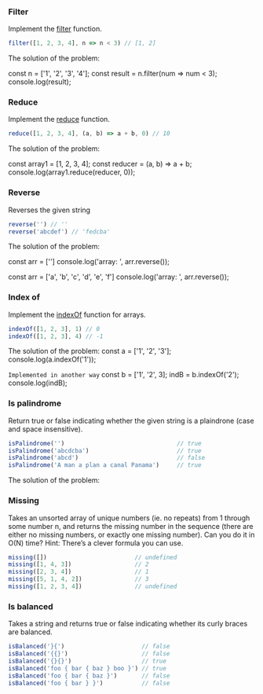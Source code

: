 ### Filter
Implement the [filter](https://developer.mozilla.org/en-US/docs/Web/JavaScript/Reference/Global_Objects/Array/Filter) function.
```javascript
filter([1, 2, 3, 4], n => n < 3) // [1, 2]
```
The solution of the problem:

const n = ['1', '2', '3', '4'];
const result = n.filter(num => num < 3);
console.log(result);

### Reduce
Implement the [reduce](https://developer.mozilla.org/en-US/docs/Web/JavaScript/Reference/Global_Objects/Array/Reduce) function.
```javascript
reduce([1, 2, 3, 4], (a, b) => a + b, 0) // 10
```
The solution of the problem:

const array1 = [1, 2, 3, 4];
const reducer = (a, b) => a + b;
console.log(array1.reduce(reducer, 0));

### Reverse
Reverses the given string
```javascript
reverse('') // ''
reverse('abcdef') // 'fedcba'
```
The solution of the problem:

const arr = ['']
console.log('array: ', arr.reverse()); 

const arr = ['a', 'b', 'c', 'd', 'e', 'f']
console.log('array: ', arr.reverse()); 

### Index of
Implement the [indexOf](https://developer.mozilla.org/nl/docs/Web/JavaScript/Reference/Global_Objects/Array/indexOf) function for arrays.
```javascript
indexOf([1, 2, 3], 1) // 0
indexOf([1, 2, 3], 4) // -1
```
The solution of the problem:
const a = ['1', '2', '3'];
console.log(a.indexOf('1'));

`Implemented in another way`
const b = ['1', '2', 3];
indB = b.indexOf('2');
console.log(indB);

### Is palindrome
Return true or false indicating whether the given string is a plaindrone (case and space insensitive).
```javascript
isPalindrome('')                                // true
isPalindrome('abcdcba')                         // true
isPalindrome('abcd')                            // false
isPalindrome('A man a plan a canal Panama')     // true
```
The solution of the problem:



### Missing
Takes an unsorted array of unique numbers (ie. no repeats) from 1 through some number n, and returns the missing number in the sequence (there are either no missing numbers, or exactly one missing number). Can you do it in O(N) time? Hint: There’s a clever formula you can use.
```javascript
missing([])                         // undefined
missing([1, 4, 3])                  // 2
missing([2, 3, 4])                  // 1
missing([5, 1, 4, 2])               // 3
missing([1, 2, 3, 4])               // undefined
```


### Is balanced
Takes a string and returns true or false indicating whether its curly braces are balanced.
```javascript
isBalanced('}{')                      // false
isBalanced('{{}')                     // false
isBalanced('{}{}')                    // true
isBalanced('foo { bar { baz } boo }') // true
isBalanced('foo { bar { baz }')       // false
isBalanced('foo { bar } }')           // false
```
